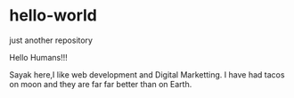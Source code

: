 # hello-world
just another repository

Hello Humans!!!

Sayak here,I like web development and Digital Marketting.
I have had tacos on moon and they are far far better than on Earth.
